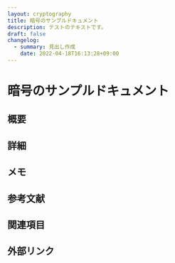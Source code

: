 ```yaml
---
layout: cryptography
title: 暗号のサンプルドキュメント
description: テストのテキストです。
draft: false
changelog:
  - summary: 見出し作成
    date: 2022-04-18T16:13:28+09:00
---
```


# 暗号のサンプルドキュメント

## 概要

## 詳細

## メモ

## 参考文献

## 関連項目

## 外部リンク
